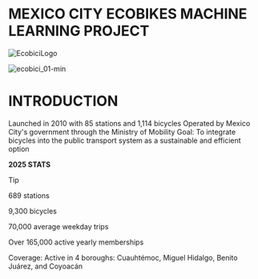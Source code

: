 # MEXICO CITY ECOBIKES MACHINE LEARNING PROJECT


![EcobiciLogo](https://github.com/user-attachments/assets/3bff4646-ce8d-4508-a367-71a824323822)


![ecobici_01-min](https://github.com/user-attachments/assets/8eb28503-ce71-4dba-a0c7-a591b8e18344)

# INTRODUCTION

Launched in 2010 with 85 stations and 1,114 bicycles
Operated by Mexico City's government through the Ministry of Mobility
Goal: To integrate bicycles into the public transport system as a sustainable and efficient option

**2025 STATS**


> [!TIP]
> 
> 689 stations
> 
> 9,300 bicycles
>
> 70,000 average weekday trips
>
> Over 165,000 active yearly memberships
>
> Coverage: Active in 4 boroughs: Cuauhtémoc, Miguel Hidalgo, Benito Juárez, and Coyoacán

